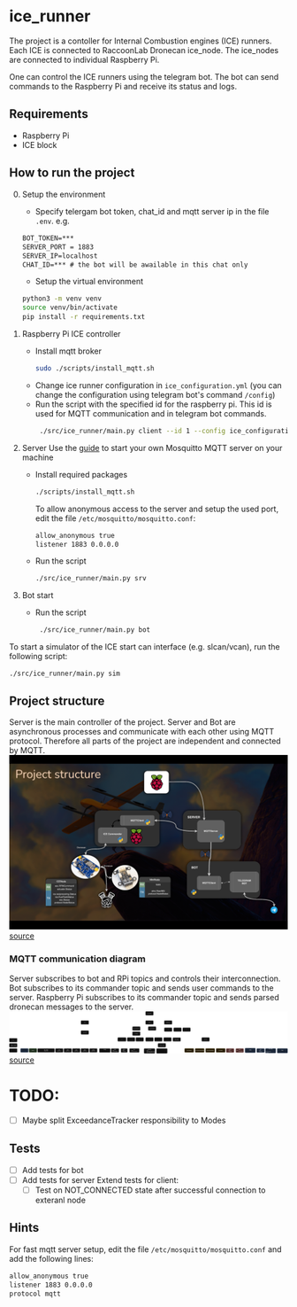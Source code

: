 # ice_runner

The project is a contoller for Internal Combustion engines (ICE) runners. Each ICE is connected to RaccoonLab Dronecan ice_node. The ice_nodes are connected to individual Raspberry Pi. 

One can control the ICE runners using the telegram bot. The bot can send commands to the Raspberry Pi and receive its status and logs.

## Requirements

- Raspberry Pi
- ICE block

## How to run the project 
0. Setup the environment
    - Specify telergam bot token, chat_id and mqtt server ip in the file `.env`.
    e.g.
    ```
    BOT_TOKEN=***
    SERVER_PORT = 1883
    SERVER_IP=localhost
    CHAT_ID=*** # the bot will be awailable in this chat only
    ```
    - Setup the virtual environment
    ```bash
    python3 -m venv venv
    source venv/bin/activate
    pip install -r requirements.txt
    ```

1. Raspberry Pi ICE controller
    - Install mqtt broker
        ```bash
        sudo ./scripts/install_mqtt.sh
        ```
    - Change ice runner configuration in `ice_configuration.yml` (you can change the configuration using telegram bot's command `/config`)
    - Run the script with the specified id for the raspberry pi. This id is used for MQTT communication and in telegram bot commands.
        ```bash
         ./src/ice_runner/main.py client --id 1 --config ice_configuration.yml
        ```

2. Server
Use the [guide](https://www.atlantic.net/dedicated-server-hosting/how-to-install-mosquitto-mqtt-server-on-ubuntu-22-04/) to start your own Mosquitto MQTT server on your machine

    - Install required packages
        ```bash
        ./scripts/install_mqtt.sh
        ```
        To allow anonymous access to the server and setup the used port, edit the file `/etc/mosquitto/mosquitto.conf`:
        ```
        allow_anonymous true
        listener 1883 0.0.0.0
        ```
    - Run the script
        ```bash
        ./src/ice_runner/main.py srv
        ```
3. Bot start
    - Run the script

        ```bash
         ./src/ice_runner/main.py bot
        ```

To start a simulator of the ICE start can interface (e.g. slcan/vcan), run the following script:

```bash
./src/ice_runner/main.py sim
```

## Project structure
Server is the main controller of the project.
Server and Bot are asynchronous processes and communicate with each other using MQTT protocol. Therefore all parts of the project are independent and connected by MQTT.
![Project structure](assets/auto_ice_structure.png)[source](https://drive.google.com/file/d/1y8k6VckcmkdSaXO5kJmT2Wjp_cWLKK8U/view?usp=sharing)
### MQTT communication diagram
Server subscribes to bot and RPi topics and controls their interconnection.
Bot subscribes to its commander topic and sends user commands to the server.
Raspberry Pi subscribes to its commander topic and sends parsed dronecan messages to the server.
![MQTT communication diagram](assets/mqtt_diagram.svg)[source](https://drive.google.com/file/d/101-VWQ6xDPb7unSD5HLtugVJ_l3K8BXP/view?usp=sharing)


# TODO:
- [ ] Maybe split ExceedanceTracker responsibility to Modes
## Tests
- [ ] Add tests for bot
- [ ] Add tests for server
Extend tests for client:
    - [ ] Test on NOT_CONNECTED state after successful connection to exteranl node

## Hints
For fast mqtt server setup, edit the file `/etc/mosquitto/mosquitto.conf` and add the following lines:
```
allow_anonymous true
listener 1883 0.0.0.0
protocol mqtt
```
